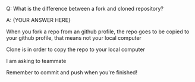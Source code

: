Q: What is the difference between a fork and cloned repository?

A: {YOUR ANSWER HERE}

When you fork a repo from an github profile, the repo goes to be copied to your github profile, that means not your local computer

Clone is in order to copy the repo to your local computer

I am asking to teammate

Remember to commit and push when you're finished!